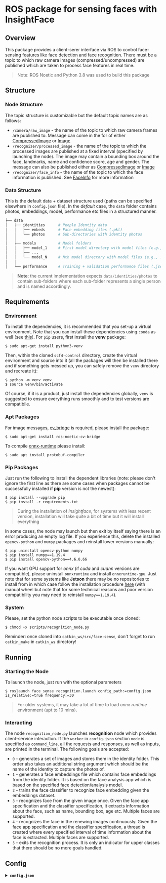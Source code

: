 # ROS package for sensing faces with InsightFace

## Overview

This package provides a client-serer interface via ROS to control face-sensing features like face detection and face recognition. There must be a topic to which raw camera images (compressed/uncompressed) are published which are taken to process face features in real time.

> Note: ROS Noetic and Python 3.8 was used to build this package

> 

## Structure

### Node Structure

The topic structure is customizable but the default topic names are as follows:
* `/camera/raw_image` - the name of the topic to which raw camera frames are published to. Message can come in the for of either [CompressedImage](http://docs.ros.org/en/noetic/api/sensor_msgs/html/msg/CompressedImage.html) or [Image](http://docs.ros.org/en/noetic/api/sensor_msgs/html/msg/Image.html)
* `/recognizer/processed_image` - the name of the topic to which the processed images are published at a fixed interval (specified by launching the node). The image may contain a bounding box around the face, landmarks, name and confidence score, age and gender. The message can also be published either as [CompressedImage](http://docs.ros.org/en/noetic/api/sensor_msgs/html/msg/CompressedImage.html) or [Image](http://docs.ros.org/en/noetic/api/sensor_msgs/html/msg/Image.html)
* `/recognizer/face_info` - the name of the topic to which the face information is published. See [FaceInfo](msg/FaceInfo.msg) for more information

### Data Structure

This is the default data + dataset structure used (paths can be specified elsewhere in `config.json` file). In the _default_ case, the `data` folder contains photos, embeddings, model, performance etc files in a structured manner.

```bash
├── data
│   ├── identities      # People Identity data
│   │   ├── embeds      # Face embedding files (.pkl)
│   │   └── photos      # Sub-directories with identity photos
│   │
│   ├── models          # Model folders
│   │   ├── model_1     # First model directory with model files (e.g., .onnx)
│   │   ├── ...
│   │   └── model_N     # Nth model directory with model files (e.g., .pth)
│   │
│   └── performance     # Training + validation performance files (.json)       
```

> **Note**: the current implementation expects `data/identities/photos` to contain sub-folders where each sub-folder represents a single person and is named accordingly.

## Requirements

### Environment

To install the dependencies, it is recommended that you set-up a virtual environment. Note that you can install these dependencies using `conda` as well (see [this](https://stackoverflow.com/questions/51042589/conda-version-pip-install-r-requirements-txt-target-lib)). For `pip` users, first install the **venv** package:

```shell
$ sudo apt-get install python3-venv
```

Then, within the cloned `scf4-control` directory, create the virtual environment and source into it (all the packages will then be installed there and if something gets messed up, you can safely remove the `venv` directory and recreate it):

```shell
$ python -m venv venv
$ source venv/bin/activate
```

Of course, if it is a product, just install the dependencies globally, `venv` is suggested to ensure everything runs smoothly and to test versions are compatibile.


### Apt Packages

For image messages, [cv_bridge](http://wiki.ros.org/cv_bridge) is required, please install the package:

```shell
$ sudo apt-get install ros-noetic-cv-bridge
```

To compile [onnx-runtime](https://onnxruntime.ai/docs/) please install:
```shell
$ sudo apt install protobuf-compiler
```

### Pip Packages

Just run the following to install the dependent libraries (note: please don't ignore the first line as there are some cases when packages cannot be successfully installed if **pip** version is not the newest):

```shell
$ pip install --upgrade pip
$ pip install -r requirements.txt
```

> During the installation of _insightface_, for systems with less recent version, installation will take quite a bit of time but it will install everything

In some cases, the node may launch but then exit by itself saying there is an error producing an empty log file. If you experience this, delete the installed `opencv-python` and `numpy` packages and reinstall lower versions manually:

```shell
$ pip uninstall opencv-python numpy
$ pip install numpy==1.19.4
$ pip install opencv-python==4.6.0.66
```

If you want GPU support for _onnx_ (if _cuda_ and _cudnn_ versions are compatible), please uninstall `onnxruntime` and install `onnxruntime-gpu`. Just note that for some systems like **Jetson** there may be no repositories to install from in which case follow the installation procedure [here](https://elinux.org/Jetson_Zoo#ONNX_Runtime) (with manual wheel but note that for some technical reasons and poor version compatibility you may need to reinstall `numpy==1.19.4`).

### System

Please, set the python node scripts to be executable once cloned:
```
$ chmod +x scripts/recognition_node.py
```

Reminder: once cloned into `catkin_ws/src/face-sense`, don't forget to run `catkin_make` in `catkin_ws` directory!


## Running

### Starting the Node

To launch the node, just run with the optional parameters
```shell
$ roslaunch face_sense recognition.launch config_path:=config.json is_relative:=true frequency:=30
```

> For older systems, it may take a lot of time to load _onnx runtime_ environment (upt to 10 mins).

### Interacting
The node `recognition_node.py` launches **recognition** node which provides client-service interaction. If the `worker` in `config.json` section `node` is specified as `command_line`, all the requests and responses, as well as inputs, are printed in the
terminal. The following goals are accepted:
* `0` - generates a set of images and stores them in the identity folder. This order also takes an additional string argument which should be the name of the identity to capture the photos of.
* `1` - generates a face embeddings file which contains face embeddings from the identity folder. It is based on the face analysis app which is based on the specified face detection/analysis model.
* `2` - trains the face classifier to recognize face embedding given the embeddings dataset.
* `3` - recognizes face from the given image once. Given the face app specification and the classifier specification, it extracts information about the face, such as name, bounding box, age etc. Multiple faces are supported.
* `4` - recognizes the face in the renewing images continuously. Given the face app specification and the classifier specification, a thread is created where every specified interval of time information about the face is extracted. Multiple faces are supported.
* `5` - exits the recognition process. It is only an indicator for upper classes that there should be no more goals handled.

## Config

<details><summary><b><code>config.json</code></b></summary>

### General

* `camera_topic` - the name of the topic to which the camera images are published
* `is_compressed` - whether the received is sent as compressed. If true, [CompressedImage](http://docs.ros.org/en/noetic/api/sensor_msgs/html/msg/CompressedImage.html) message will be expected, otherwise a regular [Image](http://docs.ros.org/en/noetic/api/sensor_msgs/html/msg/Image.html) message

#### Node
* `photo_dir` - the path to the directory of sub-directories with identity photos. Each sub-directory corresponds to a single identity and is named accordingly. Each sub-directory contains _1 or more_ pictures of that identity's face
* `is_relative` - whether the `photo_dir` path is relative to the _face-sense_ package's path, i.e., is inside the package, or is an absolute path
* `num_photos` - the number of photos containing a single face to take when the client issues command to generate identity pictures
* `service_name` - the name of the server which listens for client commands (e.g., to train a model, to perform face recognition)
* `worker_type` - the type of the client worker which is run on a separate thread to issue commands for the server. Currently, only `command_line` is supported - a user is asked to input goal IDs in the terminal
* `info_topic` - the name of the topic to which the information generated from recognizing the face (as part of the server response) is published to. The type of the published messaged is [FaceInfo.msg](msg/FaceInfo.msg)
* `view_topic` - the name of the topic to which the processed images, i.e., raw camera images where bounding boxes, landmarks, names etc are drawn for each face, are published
* `drawable` - the list of drawable items on a frame that was processed to recognize faces. A list can consist of `["box", "marks", "name", "bio"]`
* `is_compressed` - whether the processed image is sent as compressed. If true, [CompressedImage](http://docs.ros.org/en/noetic/api/sensor_msgs/html/msg/CompressedImage.html) message will be sent, otherwise a regular [Image](http://docs.ros.org/en/noetic/api/sensor_msgs/html/msg/Image.html) message
* `format` - the format of the processed image to send. Only works if `is_compressed` is set to `true`
* `process_interval` - the interval (in seconds) at which a current received frame is processed by the recognition methods

#### Inference

**Data**
* `embed_dir` - the path to the directory which contains `.pkl` files of face embeddings (generated through face analysis app)
* `model_dir` - the path to the directory which contains `.pth` files of model parameters (generated by training a face classifier)
* `embed_name` - the name of the embeddings file in the `embed_dir`. It could also be set to either `"newest"` or `"oldest"` in which case the most or least recent modified file will be chosen
* `model_name` - the name of the model file in the `model_dir`. It could also be set to either `"newest"` or `"oldest"` in which case the most or least recent modified file will be chosen
* `is_relative` - whether `embed_dir` and `model_dir` paths are relative to this package's path or are absolute paths

**Face analysis**
* `model_dir` - the directory where the embeddings model is present or should be downloaded. Note that within this directory `models` directory should exist or will be created automatically where the actual model should be located.
* `model_name` - the name of the model to use for embeddings. Model specified for Face App should be trained separately, should it be used for commercial purposes. Otherwise, any valid specification from [model zoo](https://github.com/deepinsight/insightface/tree/master/model_zoo) is fine because the model, if not present in `models` subdirectory, will be downloaded automatically
* `is_relative` - whether `model_dir` path is relative to this package's path
* `ctx_id` - the ID of the device context to use for computation. Anything below `0` will result in _CPU_ context
* `det_size` - the window size [`width`, `height`] at which the face should be detected (in pixels)

**Model**
* `name` - the name of the face classifier to use. The current supported one is `"FaceClassifierBasic"`. Note that the subsequent parameters must match with the model that was trained, otherwise the parameters for this specified model will not be loaded
* `device` - the device on which to load the classifier to perform inference. Typical choices are either `cpu` or `cuda:0`
* `in_shape` - the input shape of the face embedding. This depends on the _Face Analysis_ app that generated the embeddings
* `num_classes` - the number of identities with sets of face pictures. This corresponds to the number of sub-folders in `photo_dir`
* `hidden_shape` - the list of the number of neurons in each hidden layer

**Tunable**
* `sim_threshold` - threshold for similarity value. It is a minimum value the similarity function should yield when comparing the identified face with its counterparts in the face database. Otherwise, the detected face will be labeled as "Unknown".
* `prob_threshold` - threshold for probability value. It is a minimum value the model should achieve when classifying which identity the captured face belongs to. Otherwise, the detected face will be labeled as "Unknown".
* `num_to_compare` - the number of counterpart faces in the database the detected face to compare with to determine the mean similarity value.

#### Learn

**Data**
* `photo_dir`: the path to the directory of sub-directories with identity photos. Each sub-directory corresponds to a single identity and is named accordingly. Each sub-directory contains _1 or more_ pictures of that identity's face,
* `embed_dir`: the path to the directory which contains `.pkl` files of face embeddings (generated through face analysis app),
* `model_dir`: the path to the directory where the trained model (classifier) parameters should be saved (`.pth` file)
* `performance_dir`: the path to the performance directory. The training and validation performance over time will be saved there in `.json` format
* `embed_name`: the name of the embeddings file in the `embed_dir` to use for training. It could also be set to either `"newest"` or `"oldest"` in which case the most or least recent modified file will be chosen
* `is_relative`: whether `photo_dir`, `embed_dir`, `model_dir` and `performance_dir` paths are relative to this package's path or are absolute paths

**Face Analysis**
* `model_dir` - the directory where the embeddings model is present or should be downloaded. Note that within this directory `models` directory should exist or will be created automatically where the actual model should be located.
* `model_name` - the name of the model to use for embeddings. Model specified for Face App should be trained separately, should it be used for commercial purposes. Otherwise, any valid specification from [model zoo](https://github.com/deepinsight/insightface/tree/master/model_zoo) is fine because the model, if not present in `models` subdirectory, will be downloaded automatically
* `is_relative` - whether `model_dir` path is relative to this package's path
* `ctx_id` - the ID of the device context to use for computation. Anything below `0` will result in _CPU_ context
* `det_size` - the window size [`width`, `height`] at which the face should be detected (in pixels)

**Specs**
* `accuracy_name`- the name of the accuracy to use for training. The current available choice is `"total"` which simply computes the average of the correctly predicted faces
* `seed` - the random seed to use for training (to mix up training data)
* `epochs` - the number of training iterations
* `k_folds` - the number of folds to use for training. There will be `k` trainings performed with one fold representing validation data and the other `k-1` folds representing training data. Note that the model parameters remain updated throughout all folds rather than being reset on each fold
* `batch_size` - the number of samples to process at each iteration
* `shuffle` - whether to shuffle tha training dataset,
* `device` - the device on which to load the classifier to perform training. Typical choices are either `cpu` or `cuda:0`

**Params**
* `model` - the dictionary containing model specification parameters, such as `name`, `in_shape`, `num_classes` and `hidden_shape`.
* `optimizer` - the dictionary specifying the optimizer parameters, such as `name`, `lr` etc.
* `criterion` - the dictionary containing the specification of the loss function and its parameters

</details>